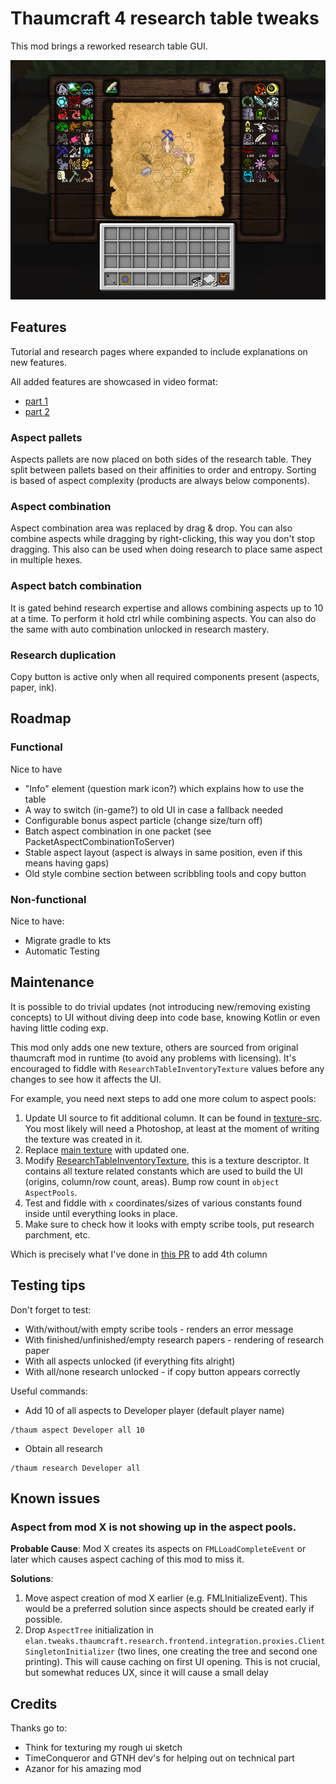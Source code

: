 # Thaumcraft 4 research table tweaks

This mod brings a reworked research table GUI.

![new UI](doc/example-gui.png)

## Features
Tutorial and research pages where expanded to include explanations on new features.

All added features are showcased in video format:
- [part 1](https://youtu.be/Q0d8swslIv4)
- [part 2](https://youtu.be/nMNMRcZpb9E)

### Aspect pallets
Aspects pallets are now placed on both sides of the research table.
They split between pallets based on their affinities to order and entropy.
Sorting is based of aspect complexity (products are always below components).

### Aspect combination
Aspect combination area was replaced by drag & drop.
You can also combine aspects while dragging by right-clicking, this way you don't stop dragging.
This also can be used when doing research to place same aspect in multiple hexes.

### Aspect batch combination
It is gated behind research expertise and allows combining aspects up to 10 at a time.
To perform it hold ctrl while combining aspects.
You can also do the same with auto combination unlocked in research mastery.

### Research duplication
Copy button is active only when all required components present (aspects, paper, ink).

## Roadmap

### Functional
Nice to have
- "Info" element (question mark icon?) which explains how to use the table
- A way to switch (in-game?) to old UI in case a fallback needed
- Configurable bonus aspect particle (change size/turn off)
- Batch aspect combination in one packet (see PacketAspectCombinationToServer)
- Stable aspect layout (aspect is always in same position, even if this means having gaps)
- Old style combine section between scribbling tools and copy button

### Non-functional
Nice to have:
- Migrate gradle to kts
- Automatic Testing

## Maintenance
It is possible to do trivial updates (not introducing new/removing existing concepts) to UI
without diving deep into code base, knowing Kotlin or even having little coding exp.

This mod only adds one new texture, others are sourced from original thaumcraft mod in runtime (to avoid any problems with licensing).
It's encouraged to fiddle with `ResearchTableInventoryTexture` values before any changes to see how it affects the UI.

For example, you need next steps to add one more colum to aspect pools:
1. Update UI source to fit additional column. It can be found in [texture-src](texture-src).
   You most likely will need a Photoshop, at least at the moment of writing the texture was created in it.
2. Replace [main texture](src/main/resources/assets/thaumcraft/textures/research/table/research-table.png) with updated one.
3. Modify [ResearchTableInventoryTexture](src/main/kotlin/elan/tweaks/thaumcraft/research/frontend/integration/table/gui/textures/ResearchTableInventoryTexture.kt),
   this is a texture descriptor.
   It contains all texture related constants which are used to build the UI (origins, column/row count, areas).
   Bump row count in `object AspectPools`.
4. Test and fiddle with `x` coordinates/sizes of various constants found inside until everything looks in place.
5. Make sure to check how it looks with empty scribe tools, put research parchment, etc.

Which is precisely what I've done in [this PR](https://github.com/GTNewHorizons/thaumcraft-research-tweaks/pull/8)
to add 4th column


## Testing tips
Don't forget to test:
- With/without/with empty scribe tools - renders an error message
- With finished/unfinished/empty research papers - rendering of research paper
- With all aspects unlocked (if everything fits alright)
- With all/none research unlocked - if copy button appears correctly

Useful commands:
- Add 10 of all aspects to Developer player (default player name)
```
/thaum aspect Developer all 10
```

- Obtain all research
```
/thaum research Developer all
```

## Known issues

### Aspect from mod X is not showing up in the aspect pools.

**Probable Cause**: Mod X creates its aspects on `FMLLoadCompleteEvent` or later
which causes aspect caching of this mod to miss it.

**Solutions**:
1. Move aspect creation of mod X earlier (e.g. FMLInitializeEvent).
   This would be a preferred solution since aspects should be created early if possible.
2. Drop `AspectTree` initialization in `elan.tweaks.thaumcraft.research.frontend.integration.proxies.ClientSingletonInitializer`
   (two lines, one creating the tree and second one printing).
   This will cause caching on first UI opening.
   This is not crucial, but somewhat reduces UX, since it will cause a small delay

## Credits
Thanks go to:
- Think for texturing my rough ui sketch
- TimeConqueror and GTNH dev's for helping out on technical part
- Azanor for his amazing mod
